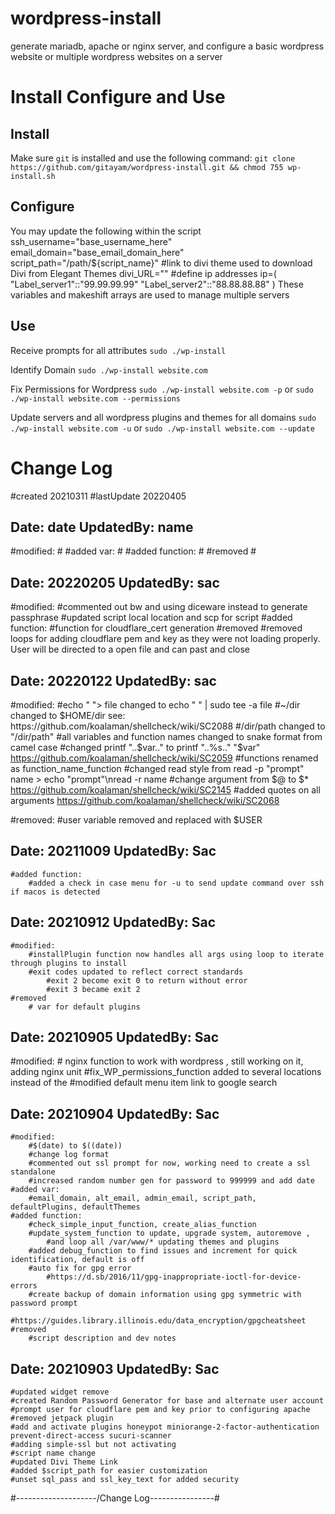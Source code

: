 # wordpress-install
generate mariadb, apache or nginx server, and configure a basic wordpress website or multiple wordpress websites on a server


# Install Configure and Use
## Install 
Make sure `git` is installed and use the following command:
`git clone https://github.com/gitayam/wordpress-install.git && chmod 755 wp-install.sh`

## Configure
You may update the following within the script
    ssh_username="base_username_here"
    email_domain="base_email_domain_here"
    script_path="/path/${script_name}"
    #link to divi theme used to download Divi from Elegant Themes
    divi_URL=""
    #define ip addresses
    ip=(
        "Label_server1"::"99.99.99.99"
        "Label_server2"::"88.88.88.88"
    )
These variables and makeshift arrays are used to manage multiple servers
## Use
Receive prompts for all attributes 
`sudo ./wp-install`

Identify Domain
`sudo ./wp-install website.com`

Fix Permissions for Wordpress
`sudo ./wp-install website.com -p` or `sudo ./wp-install website.com --permissions`

Update servers and all wordpress plugins and themes for all domains
`sudo ./wp-install website.com -u` or `sudo ./wp-install website.com --update`


# Change Log
#created 20210311
#lastUpdate 20220405

## Date: date UpdatedBy: name ###########
#modified:
        #
    #added var:
        #
    #added function:
        #
    #removed
        #

## Date: 20220205 UpdatedBy: sac ###########
#modified:
        #commented out bw and using diceware instead to generate passphrase 
        #updated script local location and scp for script 
    #added function:
        #function for cloudflare_cert generation
    #removed
        #removed loops for adding cloudflare pem and key as they were not loading properly. User will be directed to a open file and can past and close

## Date: 20220122 UpdatedBy: sac ###########
#modified:
        #echo " "> file changed to echo " " | sudo tee -a file
        #~/dir changed to $HOME/dir see: https://github.com/koalaman/shellcheck/wiki/SC2088
        #/dir/path changed to "/dir/path"
        #all variables and function names changed to snake format from camel case
        #changed printf "..$var.." to printf "..%s.." "$var" https://github.com/koalaman/shellcheck/wiki/SC2059
        #functions renamed as function_name_function
        #changed read style from read -p "prompt" name > echo "prompt"\nread -r name
        #change argument from $@ to $* https://github.com/koalaman/shellcheck/wiki/SC2145
        #added quotes on all arguments https://github.com/koalaman/shellcheck/wiki/SC2068

#removed: 
        #user variable removed and replaced with $USER

## Date: 20211009 UpdatedBy: Sac ###########
    #added function:
        #added a check in case menu for -u to send update command over ssh if macos is detected

## Date: 20210912 UpdatedBy: Sac ###########  
    #modified:
        #installPlugin function now handles all args using loop to iterate through plugins to install
        #exit codes updated to reflect correct standards
            #exit 2 become exit 0 to return without error
            #exit 3 became exit 2
    #removed
        # var for default plugins

## Date: 20210905 UpdatedBy: Sac ###########
#modified:
        # nginx function to work with wordpress , still working on it, adding nginx unit
        #fix_WP_permissions_function added to several locations instead of the 
        #modified default menu item link to google search

## Date: 20210904 UpdatedBy: Sac ###########
    #modified:
        #$(date) to $((date))
        #change log format
        #commented out ssl prompt for now, working need to create a ssl standalone
        #increased random number gen for password to 999999 and add date
    #added var:
        #email_domain, alt_email, admin_email, script_path, defaultPlugins, defaultThemes
    #added function:
        #check_simple_input_function, create_alias_function
        #update_system_function to update, upgrade system, autoremove , 
            #and loop all /var/www/* updating themes and plugins
        #added debug_function to find issues and increment for quick identification, default is off
        #auto fix for gpg error 
            #https://d.sb/2016/11/gpg-inappropriate-ioctl-for-device-errors
        #create backup of domain information using gpg symmetric with password prompt
            #https://guides.library.illinois.edu/data_encryption/gpgcheatsheet
    #removed
        #script description and dev notes


## Date: 20210903 UpdatedBy: Sac ###########
    #updated widget remove
    #created Random Password Generator for base and alternate user account
    #prompt user for cloudflare pem and key prior to configuring apache
    #removed jetpack plugin
    #add and activate plugins honeypot miniorange-2-factor-authentication prevent-direct-access sucuri-scanner
    #adding simple-ssl but not activating
    #script name change
    #updated Divi Theme Link 
    #added $script_path for easier customization
    #unset sql_pass and ssl_key_text for added security

#--------------------/Change Log----------------#